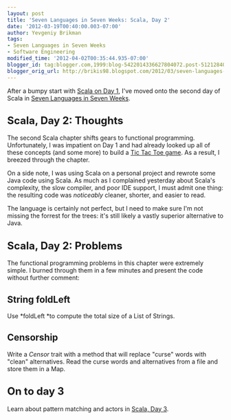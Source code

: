 ```yaml
---
layout: post
title: 'Seven Languages in Seven Weeks: Scala, Day 2'
date: '2012-03-19T00:40:00.003-07:00'
author: Yevgeniy Brikman
tags:
- Seven Languages in Seven Weeks
- Software Engineering
modified_time: '2012-04-02T00:35:44.935-07:00'
blogger_id: tag:blogger.com,1999:blog-5422014336627804072.post-5121284092427066113
blogger_orig_url: http://brikis98.blogspot.com/2012/03/seven-languages-in-seven-weeks-scala_19.html
---
```


After a bumpy start with [Scala on Day 
1](http://brikis98.blogspot.com/2012/03/seven-languages-in-seven-weeks-scala.html), 
I've moved onto the second day of Scala in [Seven Languages in Seven 
Weeks](http://brikis98.blogspot.com/search/label/Seven%20Languages%20in%20Seven%20Weeks). 

## <span style="font-size: x-large;">Scala, Day 2: Thoughts 

The second Scala chapter shifts gears to functional programming. 
Unfortunately, I was impatient on Day 1 and had already looked up all of these 
concepts (and some more) to build a [Tic Tac Toe 
game](https://gist.github.com/2069380#file_tic_tac_toe.scala). As a result, I 
breezed through the chapter. 

On a side note, I was using Scala on a personal project and rewrote some Java 
code using Scala. As much as I complained yesterday about Scala's complexity, 
the slow compiler, and poor IDE support, I must admit one thing: the resulting 
code was *noticeably* cleaner, shorter, and easier to read. 

The language is certainly not perfect, but I need to make sure I'm not missing 
the forrest for the trees: it's still likely a vastly superior alternative to 
Java. 

## <span style="font-size: x-large;">Scala, Day 2: Problems 

The functional programming problems in this chapter were extremely simple. I 
burned through them in a few minutes and present the code without further 
comment: 

## String foldLeft 

Use *foldLeft *to compute the total size of a List of Strings. 

<script 
src="https://gist.github.com/2099982.js?file=SumStrings.scala"></script> 
## Censorship 

Write a *Censor* trait with a method that will replace "curse" words with 
"clean" alternatives. Read the curse words and alternatives from a file and 
store them in a Map. 

<script src="https://gist.github.com/2099982.js?file=Censor.scala"></script> 
<script src="https://gist.github.com/2099982.js?file=censor.txt"></script> 
## <span style="font-size: x-large;">On to day 3 

Learn about pattern matching and actors in [Scala, Day 
3](http://brikis98.blogspot.com/2012/04/seven-languages-in-seven-weeks-scala.html). 